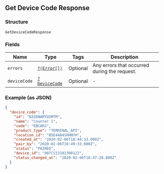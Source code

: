 ## Get Device Code Response

### Structure

`GetDeviceCodeResponse`

### Fields

| Name | Type | Tags | Description |
|  --- | --- | --- | --- |
| `errors` | [`?(Error[])`](/doc/models/error.md) | Optional | Any errors that occurred during the request. |
| `deviceCode` | [`?DeviceCode`](/doc/models/device-code.md) | Optional | -  |

### Example (as JSON)

```json
{
  "device_code": {
    "id": "B3Z6NAMYQSMTM",
    "name": "Counter 1",
    "code": "EBCARJ",
    "product_type": "TERMINAL_API",
    "location_id": "B5E4484SHHNYH",
    "created_at": "2020-02-06T18:44:33.000Z",
    "pair_by": "2020-02-06T18:49:33.000Z",
    "status": "PAIRED",
    "device_id": "907CS13101300122",
    "status_changed_at": "2020-02-06T18:47:28.000Z"
  }
}
```


